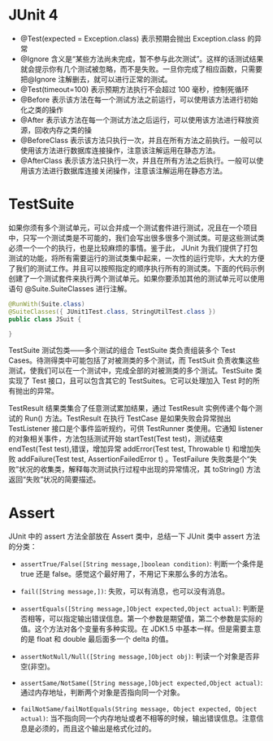 # JUnit 4

- @Test(expected = Exception.class) 表示预期会抛出 Exception.class 的异常
- @Ignore 含义是“某些方法尚未完成，暂不参与此次测试”。这样的话测试结果就会提示你有几个测试被忽略，而不是失败。一旦你完成了相应函数，只需要把@Ignore 注解删去，就可以进行正常的测试。
- @Test(timeout=100) 表示预期方法执行不会超过 100 毫秒，控制死循环
- @Before 表示该方法在每一个测试方法之前运行，可以使用该方法进行初始化之类的操作
- @After 表示该方法在每一个测试方法之后运行，可以使用该方法进行释放资源，回收内存之类的操
- @BeforeClass 表示该方法只执行一次，并且在所有方法之前执行。一般可以使用该方法进行数据库连接操作，注意该注解运用在静态方法。
- @AfterClass 表示该方法只执行一次，并且在所有方法之后执行。一般可以使用该方法进行数据库连接关闭操作，注意该注解运用在静态方法。

# TestSuite

如果你须有多个测试单元，可以合并成一个测试套件进行测试，况且在一个项目中，只写一个测试类是不可能的，我们会写出很多很多个测试类。可是这些测试类必须一个一个的执行，也是比较麻烦的事情。鉴于此， JUnit 为我们提供了打包测试的功能，将所有需要运行的测试类集中起来，一次性的运行完毕，大大的方便了我们的测试工作。并且可以按照指定的顺序执行所有的测试类。下面的代码示例创建了一个测试套件来执行两个测试单元。如果你要添加其他的测试单元可以使用语句 @Suite.SuiteClasses 进行注解。

```java
@RunWith(Suite.class)
@SuiteClasses({ JUnit1Test.class, StringUtilTest.class })
public class JSuit {

}
```

TestSuite 测试包类——多个测试的组合 TestSuite 类负责组装多个 Test Cases。待测得类中可能包括了对被测类的多个测试，而 TestSuit 负责收集这些测试，使我们可以在一个测试中，完成全部的对被测类的多个测试。TestSuite 类实现了 Test 接口，且可以包含其它的 TestSuites。它可以处理加入 Test 时的所有抛出的异常。

TestResult 结果类集合了任意测试累加结果，通过 TestResult 实例传递个每个测试的 Run() 方法。TestResult 在执行 TestCase 是如果失败会异常抛出 TestListener 接口是个事件监听规约，可供 TestRunner 类使用。它通知 listener 的对象相关事件，方法包括测试开始 startTest(Test test)，测试结束 endTest(Test test),错误，增加异常 addError(Test test, Throwable t) 和增加失败 addFailure(Test test, AssertionFailedError t) 。TestFailure 失败类是个“失败”状况的收集类，解释每次测试执行过程中出现的异常情况，其 toString() 方法返回“失败”状况的简要描述。

# Assert

JUnit 中的 assert 方法全部放在 Assert 类中，总结一下 JUnit 类中 assert 方法的分类：

- `assertTrue/False([String message,]boolean condition)`: 判断一个条件是 true 还是 false。感觉这个最好用了，不用记下来那么多的方法名。

- `fail([String message,])`: 失败，可以有消息，也可以没有消息。

- `assertEquals([String message,]Object expected,Object actual)`: 判断是否相等，可以指定输出错误信息。第一个参数是期望值，第二个参数是实际的值。这个方法对各个变量有多种实现。在 JDK1.5 中基本一样。但是需要主意的是 float 和 double 最后面多一个 delta 的值。

- `assertNotNull/Null([String message,]Object obj)`: 判读一个对象是否非空(非空)。

- `assertSame/NotSame([String message,]Object expected,Object actual)`: 通过内存地址，判断两个对象是否指向同一个对象。

- `failNotSame/failNotEquals(String message, Object expected, Object actual)`: 当不指向同一个内存地址或者不相等的时候，输出错误信息。注意信息是必须的，而且这个输出是格式化过的。
